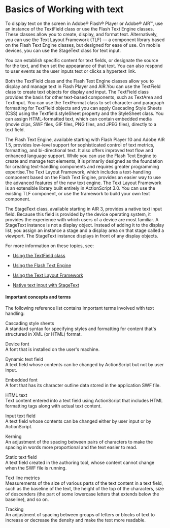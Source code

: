 # Basics of Working with text

To display text on the screen in Adobe® Flash® Player or Adobe® AIR™, use an
instance of the TextField class or use the Flash Text Engine classes. These
classes allow you to create, display, and format text. Alternatively, you can
use the Text Layout Framework (TLF) — a component library based on the Flash
Text Engine classes, but designed for ease of use. On mobile devices, you can
use the StageText class for text input.

You can establish specific content for text fields, or designate the source for
the text, and then set the appearance of that text. You can also respond to user
events as the user inputs text or clicks a hypertext link.

Both the TextField class and the Flash Text Engine classes allow you to display
and manage text in Flash Player and AIR.You can use the TextField class to
create text objects for display and input. The TextField class provides the
basis for other text-based components, such as TextArea and TextInput. You can
use the TextFormat class to set character and paragraph formatting for TextField
objects and you can apply Cascading Style Sheets (CSS) using the
Textfield.styleSheet property and the StyleSheet class. You can assign
HTML-formatted text, which can contain embedded media (movie clips, SWF files,
GIF files, PNG files, and JPEG files), directly to a text field.

The Flash Text Engine, available starting with Flash Player 10 and Adobe AIR
1.5, provides low-level support for sophisticated control of text metrics,
formatting, and bi-directional text. It also offers improved text flow and
enhanced language support. While you can use the Flash Text Engine to create and
manage text elements, it is primarily designed as the foundation for creating
text-handling components and requires greater programming expertise.The Text
Layout Framework, which includes a text-handling component based on the Flash
Text Engine, provides an easier way to use the advanced features of the new text
engine. The Text Layout Framework is an extensible library built entirely in
ActionScript 3.0. You can use the existing TLF component, or use the framework
to build your own text component.

The StageText class, available starting in AIR 3, provides a native text input
field. Because this field is provided by the device operating system, it
provides the experience with which users of a device are most familiar. A
StageText instance is not a display object. Instead of adding it to the display
list, you assign an instance a stage and a display area on that stage called a
viewport. The StageText instance displays in front of any display objects.

For more information on these topics, see:

- [Using the TextField class](./using-the-textfield-class/index.md)

- [Using the Flash Text Engine](./using-the-flash-text-engine/index.md)

- [Using the Text Layout Framework](./using-the-text-layout-framework.md)

- [Native text input with StageText](http://goo.gl/A0L15)

#### Important concepts and terms

The following reference list contains important terms involved with text
handling:

Cascading style sheets  
A standard syntax for specifying styles and formatting for content that's
structured in XML (or HTML) format.

Device font  
A font that is installed on the user's machine.

Dynamic text field  
A text field whose contents can be changed by ActionScript but not by user
input.

Embedded font  
A font that has its character outline data stored in the application SWF file.

HTML text  
Text content entered into a text field using ActionScript that includes HTML
formatting tags along with actual text content.

Input text field  
A text field whose contents can be changed either by user input or by
ActionScript.

Kerning  
An adjustment of the spacing between pairs of characters to make the spacing in
words more proportional and the text easier to read.

Static text field  
A text field created in the authoring tool, whose content cannot change when the
SWF file is running.

Text line metrics  
Measurements of the size of various parts of the text content in a text field,
such as the baseline of the text, the height of the top of the characters, size
of descenders (the part of some lowercase letters that extends below the
baseline), and so on.

Tracking  
An adjustment of spacing between groups of letters or blocks of text to increase
or decrease the density and make the text more readable.
